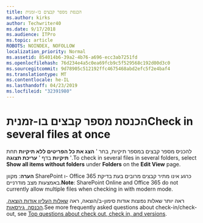 ```yaml
---
title: הכנסת מספר קבצים בו-זמנית
ms.author: kirks
author: Techwriter40
ms.date: 9/17/2018
ms.audience: ITPro
ms.topic: article
ROBOTS: NOINDEX, NOFOLLOW
localization_priority: Normal
ms.assetid: 854014b6-39a2-4b76-a696-ecc3ab7251fd
ms.openlocfilehash: 76d234e4a5c0ea69fcb9c5f529568c192d00d3c0
ms.sourcegitcommit: 9d78905c512192ffc4675468abd2efc5f2e4baf4
ms.translationtype: MT
ms.contentlocale: he-IL
ms.lasthandoff: 04/23/2019
ms.locfileid: "32391980"
---
```

# <a name="check-in-several-files-at-once"></a><span data-ttu-id="3bdf2-102">הכנסת מספר קבצים בו-זמנית</span><span class="sxs-lookup"><span data-stu-id="3bdf2-102">Check in several files at once</span></span>

<span data-ttu-id="3bdf2-103">להכניס מספר קבצים במספר תיקיות, בחר ' **הצג את כל הפריטים ללא תיקיות** תחת **תיקיות** בדף ' **עריכת תצוגה** '.</span><span class="sxs-lookup"><span data-stu-id="3bdf2-103">To check in several files in several folders, select **Show all items without folders** under **Folders** on the **Edit View** page.</span></span> 
  
 <span data-ttu-id="3bdf2-104">**הערה**: מקוון SharePoint ו- Office 365 כרגע אינו מתיר קבצים מרובים בעת בדיקת באמצעות מצב מודרניים.</span><span class="sxs-lookup"><span data-stu-id="3bdf2-104">**Note**: SharePoint Online and Office 365 do not currently allow multiple files when checking in with modern mode.</span></span> 
  
<span data-ttu-id="3bdf2-105">ראה יותר שאלות נפוצות אודות סימון-ב/הוצאה, ראה [שאלות העליון אודות הוצאה, הכנסה, גירסאות](https://go.microsoft.com/fwlink/?linkid=2018786).</span><span class="sxs-lookup"><span data-stu-id="3bdf2-105">See more frequently asked questions about check-in/check-out, see [Top questions about check out, check in, and versions](https://go.microsoft.com/fwlink/?linkid=2018786).</span></span>
  

